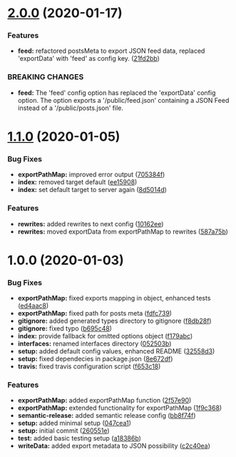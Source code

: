 # [2.0.0](https://github.com/saschazar21/next-mdx-extended/compare/v1.1.0...v2.0.0) (2020-01-17)


### Features

* **feed:** refactored postsMeta to export JSON feed data, replaced 'exportData' with 'feed' as config key. ([21fd2bb](https://github.com/saschazar21/next-mdx-extended/commit/21fd2bbbb96dc905676cc1f2d643a0a33354e188))


### BREAKING CHANGES

* **feed:** The 'feed' config option has replaced the 'exportData' config option.
The option exports a '/public/feed.json' containing a JSON Feed instead of a '/public/posts.json' file.

# [1.1.0](https://github.com/saschazar21/next-mdx-extended/compare/v1.0.0...v1.1.0) (2020-01-05)


### Bug Fixes

* **exportPathMap:** improved error output ([705384f](https://github.com/saschazar21/next-mdx-extended/commit/705384f8aaa920836d9138089391f7bd47efc37d))
* **index:** removed target default ([ee15908](https://github.com/saschazar21/next-mdx-extended/commit/ee15908e488e10bffa97c6687d4c0fc84e339d44))
* **index:** set default target to server again ([8d5014d](https://github.com/saschazar21/next-mdx-extended/commit/8d5014d52bb922d99290611279147c6ebf3e13e7))


### Features

* **rewrites:** added rewrites to next config ([10162ee](https://github.com/saschazar21/next-mdx-extended/commit/10162ee68fd259b927ca8db56784c972b6e1ba7f))
* **rewrites:** moved exportData from exportPathMap to rewrites ([587a75b](https://github.com/saschazar21/next-mdx-extended/commit/587a75bc320fb8f2daad558428841a0cff3f6655))

# 1.0.0 (2020-01-03)


### Bug Fixes

* **exportPathMap:** fixed exports mapping in object, enhanced tests ([ed4aac8](https://github.com/saschazar21/next-mdx-extended/commit/ed4aac87f8c018c900b51fb1cab9c2dc17561eb3))
* **exportPathMap:** fixed path for posts meta ([fdfc739](https://github.com/saschazar21/next-mdx-extended/commit/fdfc73932b3df3c6088a30c65bf6f6f0cce67bba))
* **gitignore:** added generated types directory to gitignore ([f8db28f](https://github.com/saschazar21/next-mdx-extended/commit/f8db28f2b435fd2c6b37745ef05c5eadd470fbc1))
* **gitignore:** fixed typo ([b695c48](https://github.com/saschazar21/next-mdx-extended/commit/b695c48da04811e9ff651d1f4c2e92c946694110))
* **index:** provide fallback for omitted options object ([f179abc](https://github.com/saschazar21/next-mdx-extended/commit/f179abcda77d84240d5a2469e3a862b44171c1cb))
* **interfaces:** renamed interfaces directory ([052503b](https://github.com/saschazar21/next-mdx-extended/commit/052503b905b3107072ff80ae32a3472f0fe19265))
* **setup:** added default config values, enhanced README ([32558d3](https://github.com/saschazar21/next-mdx-extended/commit/32558d3c5f395916635feb00d958b1991247e0a6))
* **setup:** fixed dependecies in package.json ([8e672df](https://github.com/saschazar21/next-mdx-extended/commit/8e672dfcf75232a36321f3d778d18bb5f4b5c29f))
* **travis:** fixed travis configuration script ([f653c18](https://github.com/saschazar21/next-mdx-extended/commit/f653c187d6eb36e531345d303ee7f4b42042aedc))


### Features

* **exportPathMap:** added exportPathMap function ([2f57e90](https://github.com/saschazar21/next-mdx-extended/commit/2f57e90852ca3f96a30215c299a91ee463539f60))
* **exportPathMap:** extended functionality for exportPathMap ([1f9c368](https://github.com/saschazar21/next-mdx-extended/commit/1f9c3689c233c78de25eaeca84224f9ca89d0b8e))
* **semantic-release:** added semantic release config ([bb8f74f](https://github.com/saschazar21/next-mdx-extended/commit/bb8f74f13f598d502140af37fe64ad6bd0a77805))
* **setup:** added minimal setup ([047cea1](https://github.com/saschazar21/next-mdx-extended/commit/047cea127bee9fe91b1f51f46e0e48feddf6c689))
* **setup:** initial commit ([260551e](https://github.com/saschazar21/next-mdx-extended/commit/260551e733a598547fdf29334d13bafe9b94a408))
* **test:** added basic testing setup ([a18386b](https://github.com/saschazar21/next-mdx-extended/commit/a18386b8c4c85df963c11f75e800061b434843a3))
* **writeData:** added export metadata to JSON possibility ([c2c40ea](https://github.com/saschazar21/next-mdx-extended/commit/c2c40eaea61845145fb82d23915b722f6388da77))
